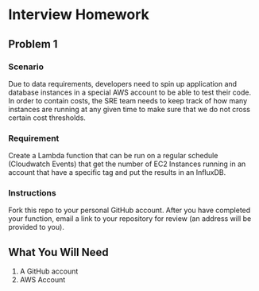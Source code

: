 # Interview Homework


## Problem 1

### Scenario
Due to data requirements, developers need to spin up application and database instances in a special AWS account to be able to test their code.  In order to contain costs, the SRE team needs to keep track of how many instances are running at any given time to make sure that we do not cross certain cost thresholds.

### Requirement
Create a Lambda function that can be run on a regular schedule (Cloudwatch Events) that get the number of EC2 Instances running in an account that have a specific tag and put the results in an InfluxDB.

### Instructions
Fork this repo to your personal GitHub account.  After you have completed your function, email a link to your repository for review (an address will be provided to you).

## What You Will Need
1.  A GitHub account
2.  AWS Account


